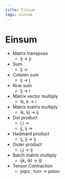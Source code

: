 ```yaml
---
title: Einsum
tags: einsum
---
```


# Einsum
- Matrix transpose
	- ij -> ji
- Sum
	- ij ->
- Column sum
	- ij -> j
- Row sum
	- ij -> i
- Matrix vector multiply
	- ik, k -> i
- Matrix matrix multiply
	- ik, kj -> ij
- Dot product
	- i,i ->
	- ij, ij -> 
- Hadmard product
	- ij, ij -> ij
- Outer product
	- i,j -> ij
- Batch matrix multiply
	- ijk, ikl -> ijl
- Tensor Contraction
	- pqrs , tuvr -> pstuv






















































